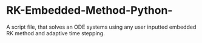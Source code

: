 # RK-Embedded-Method-Python-
A script file, that solves an ODE systems using any user inputted embedded RK method and adaptive time stepping.
